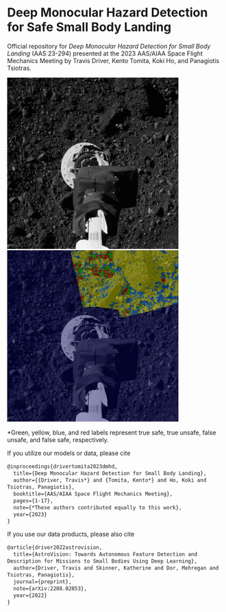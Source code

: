 # Deep Monocular Hazard Detection for Safe Small Body Landing

Official repository for _Deep Monocular Hazard Detection for Small Body Landing_ (AAS 23-294) presented at the 2023 AAS/AIAA Space Flight Mechanics Meeting by Travis Driver, Kento Tomita, Koki Ho, and Panagiotis Tsiotras.

<p>
  <img src="ocams_tag.gif" alt="test">
  <img src="ocams_tag-bicnet-nko.gif" alt="test">
  <p>*Green, yellow, blue, and red labels represent true safe, true unsafe, false unsafe, and false safe, respectively.</p>
</p>

If you utilize our models or data, please cite

```
@inproceedings{drivertomita2023dmhd,
  title={Deep Monocular Hazard Detection for Small Body Landing},
  author={{Driver, Travis*} and {Tomita, Kento*} and Ho, Koki and Tsiotras, Panagiotis},
  booktitle={AAS/AIAA Space Flight Mechanics Meeting},
  pages={1-17},
  note={*These authors contributed equally to this work},
  year={2023}
}
```

If you use our data products, please also cite

```
@article{driver2022astrovision,
  title={AstroVision: Towards Autonomous Feature Detection and Description for Missions to Small Bodies Using Deep Learning},
  author={Driver, Travis and Skinner, Katherine and Dor, Mehregan and Tsiotras, Panagiotis},
  journal={preprint},
  note={arXiv:2208.02053},
  year={2022}
}
```
